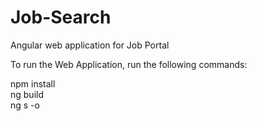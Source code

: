 # Job-Search
Angular web application for Job Portal

To run the Web Application, run the following commands:

npm install  
ng build  
ng s -o  

